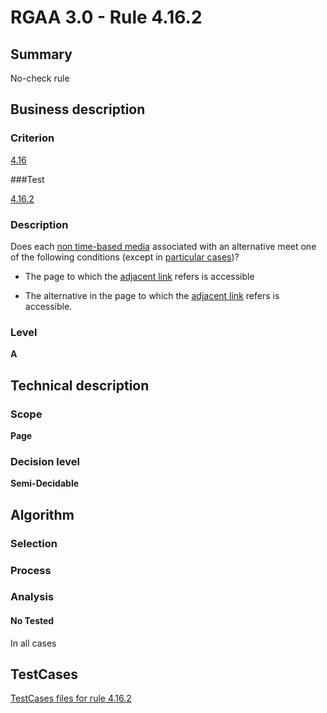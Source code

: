# RGAA 3.0 -  Rule 4.16.2

## Summary

No-check rule

## Business description

### Criterion

[4.16](http://asqatasun.github.io/RGAA--3.0--EN/RGAA3.0_Criteria_English_version_v1.html#crit-4-16)

###Test

[4.16.2](http://asqatasun.github.io/RGAA--3.0--EN/RGAA3.0_Criteria_English_version_v1.html#test-4-16-2)

### Description
Does each <a href="http://asqatasun.github.io/RGAA--3.0--EN/RGAA3.0_Glossary_English_version_v1.html#mMediaNoTemp">non
  time-based media</a> associated with an alternative
    meet one of the following conditions (except
    in <a title="Particular cases for criterion 4.16" href="http://asqatasun.github.io/RGAA--3.0--EN/RGAA3.0_Particular_cases_English_version_v1.html#cpCrit4-16">particular cases</a>)?
    <ul><li> The page to which the <a href="http://asqatasun.github.io/RGAA--3.0--EN/RGAA3.0_Glossary_English_version_v1.html#mLienAdj">adjacent
    link</a> refers is accessible</li>
  <li> The alternative in the page to which the <a href="http://asqatasun.github.io/RGAA--3.0--EN/RGAA3.0_Glossary_English_version_v1.html#mLienAdj">adjacent
    link</a> refers is accessible.</li>
    </ul> 


### Level

**A**

## Technical description

### Scope

**Page**

### Decision level

**Semi-Decidable**

## Algorithm

### Selection

### Process

### Analysis

#### No Tested 

In all cases



##  TestCases 

[TestCases files for rule 4.16.2](https://github.com/Asqatasun/Asqatasun/tree/master/rules/rules-rgaa3.0/src/test/resources/testcases/rgaa30/Rgaa30Rule041602/) 


